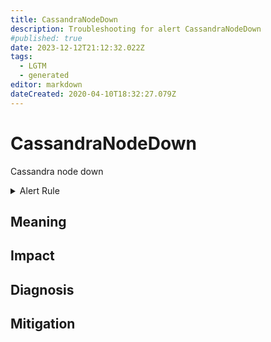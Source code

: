 ```yaml
---
title: CassandraNodeDown
description: Troubleshooting for alert CassandraNodeDown
#published: true
date: 2023-12-12T21:12:32.022Z
tags: 
  - LGTM
  - generated
editor: markdown
dateCreated: 2020-04-10T18:32:27.079Z
---
```


# CassandraNodeDown

Cassandra node down

<details>
  <summary>Alert Rule</summary>

{{% rule "cassandra/criteo-cassandra-exporter.yml" "CassandraNodeDown" %}}

{{% comment %}}

```yaml
alert: CassandraNodeDown
expr: sum(cassandra_stats{name="org:apache:cassandra:net:failuredetector:downendpointcount"}) by (service,group,cluster,env) > 0
for: 0m
labels:
    severity: critical
annotations:
    summary: Cassandra node down (instance {{ $labels.instance }})
    description: |-
        Cassandra node down
          VALUE = {{ $value }}
          LABELS = {{ $labels }}
    runbook: https://github.com/srerun/prometheus-alerts/blob/main/content/runbooks/criteo-cassandra-exporter/CassandraNodeDown.md

```

{{% /comment %}}

</details>


## Meaning
[//]: # "Short paragraph that explains what the alert means"


## Impact
[//]: # "What could / will happen if the alert is not addressed"



## Diagnosis
[//]: # "Steps to take to identify the cause of the problem"



## Mitigation
[//]: # "The steps necessary to resolve the alert"
